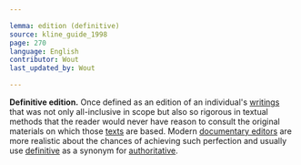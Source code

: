 ```yaml
---

lemma: edition (definitive)
source: kline_guide_1998
page: 270
language: English
contributor: Wout
last_updated_by: Wout

---
```


**Definitive edition.** Once defined as an edition of an individual's [writings](writingProduct.html) that was not only all-inclusive in scope but also so rigorous in textual methods that the reader would never have reason to consult the original materials on which those [texts](text.html) are based. Modern [documentary editors](editingDocumentary.html) are more realistic about the chances of achieving such perfection and usually use [definitive](definitive.html) as a synonym for [authoritative](authoritative.html).
